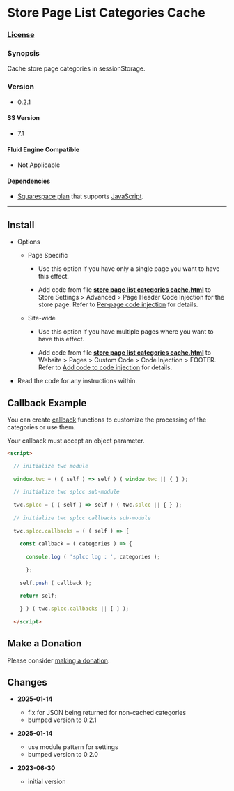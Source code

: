 # Store Page List Categories Cache

### [License][1]

### Synopsis

Cache store page categories in sessionStorage.

### Version

  * 0.2.1

#### SS Version

  * 7.1

#### Fluid Engine Compatible

  * Not Applicable

#### Dependencies

  * [Squarespace plan][2] that supports [JavaScript][3].

---

## Install

* Options

  * Page Specific
  
    * Use this option if you have only a single page you want to have this
      effect.
      
    * Add code from file **[store page list categories cache.html][4]** to
      Store Settings > Advanced > Page Header Code Injection for the store
      page. Refer to [Per-page code injection][5] for details.
      
  * Site-wide
  
    * Use this option if you have multiple pages where you want to have this
      effect.
      
    * Add code from file **[store page list categories cache.html][4]** to
      Website > Pages > Custom Code > Code Injection > FOOTER. Refer to [Add
      code to code injection][6] for details.
      
* Read the code for any instructions within.

## Callback Example

You can create [callback][7] functions to customize the processing of the
categories or use them.

Your callback must accept an object parameter.

```html
<script>

  // initialize twc module
  
  window.twc = ( ( self ) => self ) ( window.twc || { } );
  
  // initialize twc splcc sub-module
  
  twc.splcc = ( ( self ) => self ) ( twc.splcc || { } );
  
  // initialize twc splcc callbacks sub-module
  
  twc.splcc.callbacks = ( ( self ) => {
  
    const callback = ( categories ) => {
    
      console.log ( 'splcc log : ', categories );
      
      };
      
    self.push ( callback );
    
    return self;
    
    } ) ( twc.splcc.callbacks || [ ] );
    
  </script>

```

## Make a Donation

Please consider [making a donation][8].

## Changes

* **2025-01-14**

  * fix for JSON being returned for non-cached categories
  * bumped version to 0.2.1
  
* **2025-01-14**

  * use module pattern for settings
  * bumped version to 0.2.0
  
* **2023-06-30**

  * initial version

[1]: https://github.com/tomsWebConsulting/twcsl/blob/main/LICENSE.txt#L1
[2]: https://www.squarespace.com/pricing
[3]: https://en.wikipedia.org/wiki/JavaScript
[4]: store%20page%20list%20categories%20cache.html#L1
[5]: https://support.squarespace.com/hc/en-us/articles/205815908-Using-code-injection#toc-per-page-code-injection
[6]: https://support.squarespace.com/hc/en-us/articles/205815908-Using-code-injection#toc-add-code-to-code-injection
[7]: https://en.wikipedia.org/wiki/Callback_(computer_programming)
[8]: https://github.com/tomsWebConsulting/twcsl#make-a-donation
[9]: https://github.com/tomsWebConsulting/twcsl
[10]: https://github.com/tomsWebConsulting/twcsl#install-options
